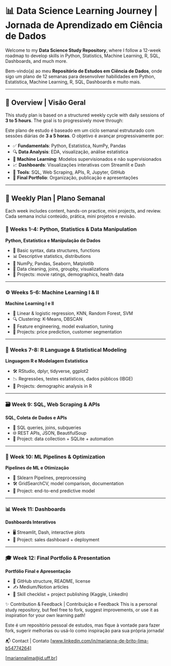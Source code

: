 # 📊 Data Science Learning Journey | Jornada de Aprendizado em Ciência de Dados

Welcome to my **Data Science Study Repository**, where I follow a 12-week roadmap to develop skills in Python, Statistics, Machine Learning, R, SQL, Dashboards, and much more.

Bem-vindo(a) ao meu **Repositório de Estudos em Ciência de Dados**, onde sigo um plano de 12 semanas para desenvolver habilidades em Python, Estatística, Machine Learning, R, SQL, Dashboards e muito mais.

---

## 🧭 Overview | Visão Geral

This study plan is based on a structured weekly cycle with daily sessions of **3 to 5 hours**. The goal is to progressively move through:

Este plano de estudo é baseado em um ciclo semanal estruturado com sessões diárias de **3 a 5 horas**. O objetivo é avançar progressivamente por:

- ✅ **Fundamentals**: Python, Estatística, NumPy, Pandas
- 🔍 **Data Analysis**: EDA, visualização, análise estatística
- 🤖 **Machine Learning**: Modelos supervisionados e não supervisionados
- 📈 **Dashboards**: Visualizações interativas com Streamlit e Dash
- 🧾 **Tools**: SQL, Web Scraping, APIs, R, Jupyter, GitHub
- 🚀 **Final Portfolio**: Organização, publicação e apresentações

---

## 📅 Weekly Plan | Plano Semanal

Each week includes content, hands-on practice, mini projects, and review.  
Cada semana inclui conteúdo, prática, mini projetos e revisão.

### 🔰 Weeks 1-4: Python, Statistics & Data Manipulation  
**Python, Estatística e Manipulação de Dados**

- 🧠 Basic syntax, data structures, functions
- 📊 Descriptive statistics, distributions
- 🧮 NumPy, Pandas, Seaborn, Matplotlib
- 🔧 Data cleaning, joins, groupby, visualizations  
- 📌 Projects: movie ratings, demographics, health data

---

### ⚙️ Weeks 5-6: Machine Learning I & II  
**Machine Learning I e II**

- 🤖 Linear & logistic regression, KNN, Random Forest, SVM
- 🔍 Clustering: K-Means, DBSCAN
- 🧪 Feature engineering, model evaluation, tuning
- 📌 Projects: price prediction, customer segmentation

---

### 📐 Weeks 7-8: R Language & Statistical Modeling  
**Linguagem R e Modelagem Estatística**

- 🛠 RStudio, dplyr, tidyverse, ggplot2
- 📉 Regressões, testes estatísticos, dados públicos (IBGE)
- 📌 Projects: demographic analysis in R

---

### 🗃️ Week 9: SQL, Web Scraping & APIs  
**SQL, Coleta de Dados e APIs**

- 📄 SQL queries, joins, subqueries
- 🌐 REST APIs, JSON, BeautifulSoup
- 📌 Project: data collection + SQLite + automation

---

### 🧠 Week 10: ML Pipelines & Optimization  
**Pipelines de ML e Otimização**

- 🔁 Sklearn Pipelines, preprocessing
- 🛠 GridSearchCV, model comparison, documentation
- 📌 Project: end-to-end predictive model

---

### 📊 Week 11: Dashboards  
**Dashboards Interativos**

- 🖥️ Streamlit, Dash, interactive plots
- 📌 Project: sales dashboard + deployment

---

### 🎓 Week 12: Final Portfolio & Presentation  
**Portfólio Final e Apresentação**

- 📁 GitHub structure, README, license
- ✍️ Medium/Notion articles
- 🧾 Skill checklist + project publishing (Kaggle, LinkedIn)


✨ Contribution & Feedback | Contribuição e Feedback
This is a personal study repository, but feel free to fork, suggest improvements, or use it as inspiration for your own learning path!

Este é um repositório pessoal de estudos, mas fique à vontade para fazer fork, sugerir melhorias ou usá-lo como inspiração para sua própria jornada!


📬 Contact | Contato
[www.linkedin.com/in/marianna-de-brito-lima-b54774264]

[mariannalima@id.uff.br]
